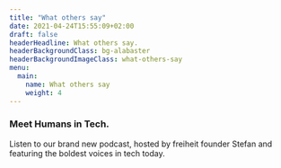 ```yaml
---
title: "What others say"
date: 2021-04-24T15:55:09+02:00
draft: false
headerHeadline: What others say.
headerBackgroundClass: bg-alabaster
headerBackgroundImageClass: what-others-say
menu:
  main:
    name: What others say
    weight: 4
---
```


### Meet Humans in Tech.

Listen to our brand new podcast, hosted by freiheit founder Stefan and featuring the boldest voices in tech today.

